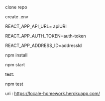 clone repo

create .env 

REACT_APP_API_URL= apiURI

REACT_APP_AUTH_TOKEN=auth-token

REACT_APP_ADDRESS_ID=addressId



npm install 

npm start

test: 

npm test

uri : https://locale-homework.herokuapp.com/
